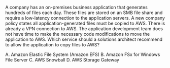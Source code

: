 A company has an on-premises business application that generates hundreds of files each day. These files are stored on an SMB file share and require a low-latency connection to the application servers. A new company policy states all application-generated files must be copied to AWS. There is already a VPN connection to AWS. The application development team does not have time to make the necessary code modifications to move the application to AWS. Which service should a solutions architect recommend to allow the application to copy files to AWS? 

A. Amazon Elastic File System (Amazon EFS) 
B. Amazon FSx for Windows File Server 
C. AWS Snowball 
D. AWS Storage Gateway